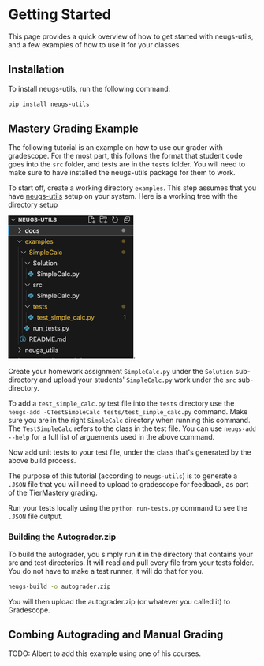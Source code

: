 # Getting Started

This page provides a quick overview of how to get started with neugs-utils, and a few examples of how to use it for your classes.

## Installation

To install neugs-utils, run the following command:

```bash
pip install neugs-utils
```

## Mastery Grading Example

The following tutorial is an example on how to use our grader with gradescope. For the most part, this follows the format that student code goes into the `src` folder, and tests are in the `tests` folder. You will need to make sure to have installed the neugs-utils package for them to work. 

To start off, create a working directory ```examples```. This step assumes that you have [neugs-utils](https://pypi.org/project/neugs-utils/) setup on your system. Here is a working tree with the directory setup    

![](example-folder.png).  

Create your homework assignment ```SimpleCalc.py``` under the ```Solution``` sub-directory and upload your students' ```SimpleCalc.py``` work under the ```src``` sub-directory.  

To add a ```test_simple_calc.py``` test file into the ```tests``` directory use the ```neugs-add -CTestSimpleCalc tests/test_simple_calc.py``` command. Make sure you are in the right ```SimpleCalc``` directory when running this command. The ```TestSimpleCalc``` refers to the class in the test file. You can use ```neugs-add --help``` for a full list of arguements used in the above command.  

Now add unit tests to your test file, under the class that's generated by the above build process.  

The purpose of this tutorial (according to ```neugs-utils```) is to generate a ```.JSON``` file that you will need to upload to gradescope for feedback, as part of the TierMastery grading.  

Run your tests locally using the ```python run-tests.py``` command to see the ```.JSON``` file output.  


### Building the Autograder.zip 

To build the autograder, you simply run it in the directory that contains your src and test directories. It will read and pull every file from your tests folder. You do not have to make a test runner, it will do that for you. 

```bash
neugs-build -o autograder.zip 
```

You will then upload the autograder.zip (or whatever you called it) to Gradescope. 


## Combing Autograding and Manual Grading

TODO: Albert to add this example using one of his courses.